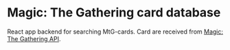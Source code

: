 # Magic: The Gathering card database

React app backend for searching MtG-cards.
Card are received from [Magic: The Gathering API](https://docs.magicthegathering.io/).